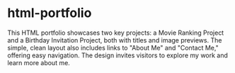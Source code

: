 # html-portfolio
This HTML portfolio showcases two key projects: a Movie Ranking Project and a Birthday Invitation Project, both with titles and image previews. The simple, clean layout also includes links to "About Me" and "Contact Me," offering easy navigation. The design invites visitors to explore my work and learn more about me.
